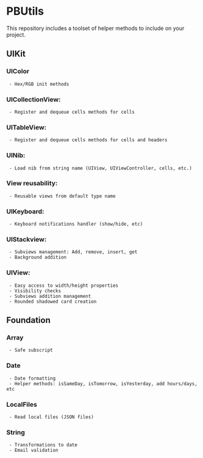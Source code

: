 # PBUtils
This repository includes a toolset of helper methods to include on your project.

## UIKit
  ### UIColor 
     - Hex/RGB init methods
  ### UICollectionView:
     - Register and dequeue cells methods for cells
  ### UITableView: 
     - Register and dequeue cells methods for cells and headers
  ### UINib: 
     - Load nib from string name (UIView, UIViewController, cells, etc.)
  ### View reusability: 
     - Reusable views from default type name
  ### UIKeyboard: 
     - Keyboard notifications handler (show/hide, etc)
  ### UIStackview:
     - Subviews management: Add, remove, insert, get
     - Background addition
  ### UIView: 
     - Easy access to width/height properties
     - Visibility checks
     - Subviews addition management
     - Rounded shadowed card creation

## Foundation
  ### Array 
     - Safe subscript 
  ### Date
     - Date formatting
     - Helper methods: isSameDay, isTomorrow, isYesterday, add hours/days, etc
  ### LocalFiles
     - Read local files (JSON files)
  ### String
     - Transformations to date
     - Email validation
  
